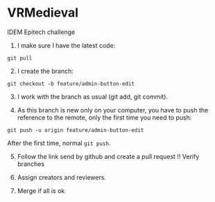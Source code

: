 # VRMedieval
IDEM Epitech challenge

1. I make sure I have the latest code:

`git pull`

2. I create the branch:

`git checkout -b feature/admin-button-edit`

3. I work with the branch as usual (git add, git commit).

4. As this branch is new only on your computer, you have to push the reference to the remote, only the first time you need to push:

`git push -u origin feature/admin-button-edit`

After the first time, normal `git push`.

5. Follow the link send by github and create a pull request
!! Verify branches

6. Assign creators and reviewers.

8. Merge if all is ok

